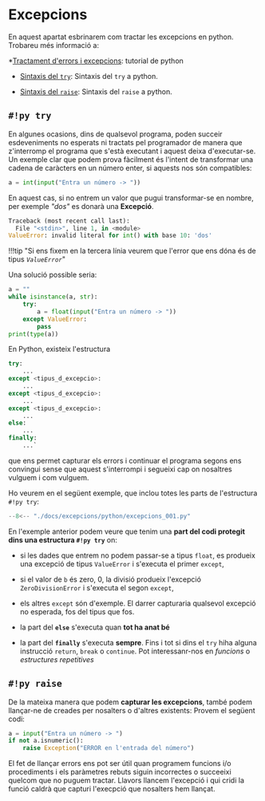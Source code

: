 # Excepcions

En aquest apartat esbrinarem com tractar les excepcions en python. Trobareu més informació a:

*[Tractament d'errors  i excepcions][]: tutorial de python

* [Sintaxis del `try`][try]: Sintaxis del `try` a python.

* [Sintaxis del `raise`][raise]: Sintaxis del `raise` a python.


## `#!py try`

En algunes ocasions, dins de qualsevol programa, poden succeir esdeveniments no esperats ni tractats pel programador de manera que z'interromp el programa que s'està executant i aquest deixa d'executar-se.
Un exemple clar que podem prova fàcilment és l'intent de transformar una cadena de caràcters en un número enter, si aquests nos són compatibles:

```py
a = int(input("Entra un número -> "))
```

En aquest cas, si no entrem un valor que pugui transformar-se en nombre, per exemple *"dos"* es donarà una **Excepció**.

```py hl_lines="3"
Traceback (most recent call last):
  File "<stdin>", line 1, in <module>
ValueError: invalid literal for int() with base 10: 'dos'
```

!!!tip "Si ens fixem en la tercera línia veurem que l'error que ens dóna és de tipus _`ValueError`_"

Una solució possible seria:

```py hl_lines="3 5"
a = ""
while isinstance(a, str):
    try:
        a = float(input("Entra un número -> "))
    except ValueError:
        pass
print(type(a))
```

En Python, existeix l'estructura 
```py
try:
    ...
except <tipus_d_excepcio>:
    ...
except <tipus_d_excepcio>:
    ...
except <tipus_d_excepcio>:
    ...
else:
    ...
finally:
    ...` 
```

que ens permet capturar els errors i continuar el programa segons ens convingui sense que aquest s'interrompi i segueixi cap on nosaltres vulguem i com vulguem.

Ho veurem en el següent exemple, que inclou totes les parts de l'estructura `#!py try`:

```py
--8<-- "./docs/excepcions/python/excepcions_001.py"
```

En l'exemple anterior podem veure que tenim una **part del codi protegit dins una estructura `#!py try`** on:

* si les dades que entrem no podem passar-se a tipus `float`, es produeix una excepció de tipus `ValueError` i s'executa el primer `except`,

* si el valor de `b` és zero, 0, la divisió produeix l'excepció `ZeroDivisionError` i s'executa el segon `except`,

* els altres `except` són d'exemple. El darrer capturaria qualsevol excepció no esperada, fos del tipus que fos.

* la part del **`else`** s'executa quan **tot ha anat bé**

* la part del **`finally`** s'executa **sempre**. Fins i tot si dins el `try` hiha alguna instrucció `return`, `break` o `continue`. Pot interessanr-nos en *funcions* o *estructures repetitives*

## `#!py raise`

De la mateixa manera que podem **capturar les excepcions**, també podem llançar-ne de creades per nosalters o d'altres existents: Provem el següent codi:

```py
a = input("Entra un número -> ")
if not a.isnumeric():
    raise Exception("ERROR en l'entrada del número")
```

El fet de llançar errors ens pot ser útil quan programem funcions i/o procediments i els paràmetres rebuts siguin incorrectes o succeeixi quelcom que no puguem tractar. Llavors llancem l'excepció i qui cridi la funció caldrà que capturi l'execpció que nosalters hem llançat.





[Tractament d'errors  i excepcions]: https://docs.python.org/tutorial/errors.html#exceptions "Excepcions"

[try]:      https://docs.python.org/reference/compound_stmts.html#try   "try"
[raise]:    https://docs.python.org/3/reference/simple_stmts.html#raise "raise"